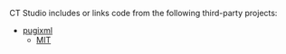 CT Studio includes or links code from the following third-party projects:

- [pugixml](https://github.com/zeux/pugixml)
  - [MIT](https://github.com/zeux/pugixml/blob/v1.10/LICENSE.md)
